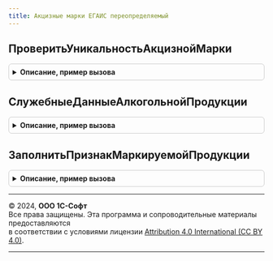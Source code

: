 ```yaml
---
title: Акцизные марки ЕГАИС переопределяемый
---
```



## ПроверитьУникальностьАкцизнойМарки
<details style="margin: 1em 0; padding: 0.5em; border: 1px solid #ccc; border-radius: 6px;">

<summary style="font-weight: bold; cursor: pointer;">Описание, пример вызова</summary>

```bsl

// Возвращает Истина, если акцизная марка никогда раньше не продавалась. Ложь - в противном случае.
//
// Параметры:
//  Операция - Строка - текущая операция, для которой требуется осуществить контроль. Возможные значения:
//   "Продажа" - проверка пройдена, если продажи за минусом возвратов <= 0,
//   "Возврат" - проверка пройдена, если продажи за минусом возвратов >= 0,
//   "АктПостановкиНаБаланс" - проверка пройдена, если не было продаж, возвратов, актов постановок на баланс,
//   "АктСписания" - проверка пройдена, если продажи за минусом возвратов <= 0 и поставлено на баланс - списано >= 0.
//  КодАкцизнойМарки - Строка - код акцизной марки,
//  ТекстОшибки - Строка, ФорматированнаяСтрока - текст сообщения пользователю, если акцизная марка не уникальна. Выходной параметр.
Процедура ПроверитьУникальностьАкцизнойМарки(Операция, КодАкцизнойМарки, ТекстОшибки) Экспорт
```

Пример вызова
```bsl
АкцизныеМаркиЕГАИСПереопределяемый.ПроверитьУникальностьАкцизнойМарки(Операция, КодАкцизнойМарки, ТекстОшибки) 
```
</details>

## СлужебныеДанныеАлкогольнойПродукции
<details style="margin: 1em 0; padding: 0.5em; border: 1px solid #ccc; border-radius: 6px;">

<summary style="font-weight: bold; cursor: pointer;">Описание, пример вызова</summary>

```bsl

Процедура СлужебныеДанныеАлкогольнойПродукции(Товары, Результат) Экспорт
```

Пример вызова
```bsl
АкцизныеМаркиЕГАИСПереопределяемый.СлужебныеДанныеАлкогольнойПродукции(Товары, Результат) 
```
</details>

## ЗаполнитьПризнакМаркируемойПродукции
<details style="margin: 1em 0; padding: 0.5em; border: 1px solid #ccc; border-radius: 6px;">

<summary style="font-weight: bold; cursor: pointer;">Описание, пример вызова</summary>

```bsl

// Определяет, является ли номенклатура алкогольной маркируемой продукцией.
//
// Параметры:
//  Маркируемая  - Булево - признак маркируемой продукции (Истина если является)
//  Номенклатура - ОпределяемыйТип.Номенклатура - номенклатура.
Процедура ЗаполнитьПризнакМаркируемойПродукции(Маркируемая, Номенклатура) Экспорт
```

Пример вызова
```bsl
АкцизныеМаркиЕГАИСПереопределяемый.ЗаполнитьПризнакМаркируемойПродукции(Маркируемая, Номенклатура) 
```
</details>

---

© 2024, **ООО 1С-Софт**  
Все права защищены. Эта программа и сопроводительные материалы предоставляются  
в соответствии с условиями лицензии [Attribution 4.0 International (CC BY 4.0)](https://creativecommons.org/licenses/by/4.0/legalcode).

---
